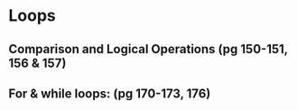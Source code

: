 # Loops

## Comparison and Logical Operations (pg 150-151, 156 & 157)



## For & while loops: (pg 170-173, 176)